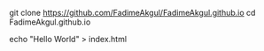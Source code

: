 git clone https://github.com/FadimeAkgul/FadimeAkgul.github.io
cd FadimeAkgul.github.io

echo "Hello World" > index.html
